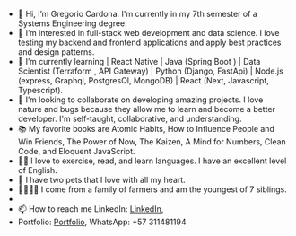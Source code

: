 
- 👋 Hi, I’m Gregorio Cardona. I'm currently in my 7th semester of a Systems Engineering degree.
- 👀 I’m interested in full-stack web development and data science. I love testing my backend and frontend applications and apply best practices and design patterns.
- 🌱 I’m currently learning  | React Native | Java (Spring Boot ) | Data Scientist (Terraform , API Gateway) | Python (Django, FastApi) | Node.js (express, Graphql, PostgresQl, MongoDB) | React (Next, Javascript, Typescript).
- 💞️ I’m looking to collaborate on developing amazing projects. I love nature and bugs because they allow me to learn and become a better developer. I'm self-taught, collaborative, and understanding.
- 📚 My favorite books are Atomic Habits, How to Influence People and Win Friends, The Power of Now, The Kaizen, A Mind for Numbers, Clean Code, and Eloquent JavaScript.
- 🏋️‍♂️ I love to exercise, read, and learn languages. I have an excellent level of English.
- 🐾 I have two pets that I love with all my heart.
- 👨‍👩‍👧‍👦 I come from a family of farmers and am the youngest of 7 siblings.
- 
- 📫 How to reach me LinkedIn: [LinkedIn](https://www.linkedin.com/in/jose-gregorio-cardona-guarin-95306a19a/),
- Portfolio: [Portfolio](https://gregorio-cardona.vercel.app/), WhatsApp: +57 311481194
